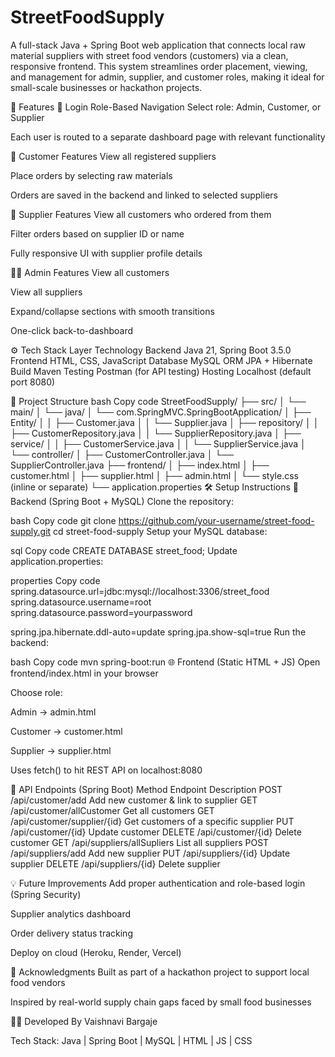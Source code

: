 # StreetFoodSupply
A full-stack Java + Spring Boot web application that connects local raw material suppliers with street food vendors (customers) via a clean, responsive frontend. This system streamlines order placement, viewing, and management for admin, supplier, and customer roles, making it ideal for small-scale businesses or hackathon projects.

📌 Features
👤 Login Role-Based Navigation
Select role: Admin, Customer, or Supplier

Each user is routed to a separate dashboard page with relevant functionality

🛒 Customer Features
View all registered suppliers

Place orders by selecting raw materials

Orders are saved in the backend and linked to selected suppliers

🏪 Supplier Features
View all customers who ordered from them

Filter orders based on supplier ID or name

Fully responsive UI with supplier profile details

🧑‍💼 Admin Features
View all customers

View all suppliers

Expand/collapse sections with smooth transitions

One-click back-to-dashboard

⚙️ Tech Stack
Layer	Technology
Backend	Java 21, Spring Boot 3.5.0
Frontend	HTML, CSS, JavaScript
Database	MySQL
ORM	JPA + Hibernate
Build	Maven
Testing	Postman (for API testing)
Hosting	Localhost (default port 8080)

📁 Project Structure
bash
Copy code
StreetFoodSupply/
├── src/
│   └── main/
│       └── java/
│           └── com.SpringMVC.SpringBootApplication/
│               ├── Entity/
│               │   ├── Customer.java
│               │   └── Supplier.java
│               ├── repository/
│               │   ├── CustomerRepository.java
│               │   └── SupplierRepository.java
│               ├── service/
│               │   ├── CustomerService.java
│               │   └── SupplierService.java
│               └── controller/
│                   ├── CustomerController.java
│                   └── SupplierController.java
├── frontend/
│   ├── index.html
│   ├── customer.html
│   ├── supplier.html
│   ├── admin.html
│   └── style.css (inline or separate)
└── application.properties
🛠️ Setup Instructions
🔧 Backend (Spring Boot + MySQL)
Clone the repository:

bash
Copy code
git clone https://github.com/your-username/street-food-supply.git
cd street-food-supply
Setup your MySQL database:

sql
Copy code
CREATE DATABASE street_food;
Update application.properties:

properties
Copy code
spring.datasource.url=jdbc:mysql://localhost:3306/street_food
spring.datasource.username=root
spring.datasource.password=yourpassword

spring.jpa.hibernate.ddl-auto=update
spring.jpa.show-sql=true
Run the backend:

bash
Copy code
mvn spring-boot:run
🌐 Frontend (Static HTML + JS)
Open frontend/index.html in your browser

Choose role:

Admin → admin.html

Customer → customer.html

Supplier → supplier.html

Uses fetch() to hit REST API on localhost:8080

🔄 API Endpoints (Spring Boot)
Method	Endpoint	Description
POST	/api/customer/add	Add new customer & link to supplier
GET	/api/customer/allCustomer	Get all customers
GET	/api/customer/supplier/{id}	Get customers of a specific supplier
PUT	/api/customer/{id}	Update customer
DELETE	/api/customer/{id}	Delete customer
GET	/api/suppliers/allSupliers	List all suppliers
POST	/api/suppliers/add	Add new supplier
PUT	/api/suppliers/{id}	Update supplier
DELETE	/api/suppliers/{id}	Delete supplier



💡 Future Improvements
Add proper authentication and role-based login (Spring Security)

Supplier analytics dashboard

Order delivery status tracking

Deploy on cloud (Heroku, Render, Vercel)

🤝 Acknowledgments
Built as part of a hackathon project to support local food vendors

Inspired by real-world supply chain gaps faced by small food businesses

🧑‍💻 Developed By
Vaishnavi Bargaje

Tech Stack: Java | Spring Boot | MySQL | HTML | JS | CSS
